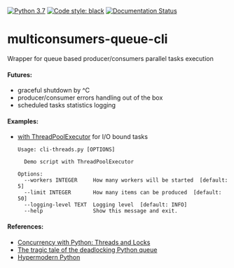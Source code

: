 <p>
<a href="https://www.python.org/downloads/release/python-370"><img alt="Python 3.7" src="https://img.shields.io/badge/python-3.7-blue.svg"></a>
<a href="https://github.com/ambv/black"><img alt="Code style: black" src="https://img.shields.io/badge/code%20style-black-000000.svg"></a>
<a href='https://multiconsumers-queue.readthedocs.io/en/latest/?badge=latest'>
    <img src='https://readthedocs.org/projects/multiconsumers-queue/badge/?version=latest' alt='Documentation Status' />
</a>
</p>

# multiconsumers-queue-cli
Wrapper for queue based producer/consumers parallel tasks execution

#### Futures:
- graceful shutdown by ^C
- producer/consumer errors handling out of the box
- scheduled tasks statistics logging

#### Examples:
- [with ThreadPoolExecutor](examples/cli-threads.py) for I/O bound tasks
    ```
    Usage: cli-threads.py [OPTIONS]

      Demo script with ThreadPoolExecutor

    Options:
      --workers INTEGER     How many workers will be started  [default: 5]
      --limit INTEGER       How many items can be produced  [default: 50]
      --logging-level TEXT  Logging level  [default: INFO]
      --help                Show this message and exit.
    ```

#### References:
- [Concurrency with Python: Threads and Locks](https://bytes.yingw787.com/posts/2019/01/12/concurrency_with_python_threads_and_locks/)
- [The tragic tale of the deadlocking Python queue](https://codewithoutrules.com/2017/08/16/concurrency-python/)
- [Hypermodern Python](https://cjolowicz.github.io/posts/hypermodern-python-01-setup/#setting-up-a-python-project-using-poetry)
